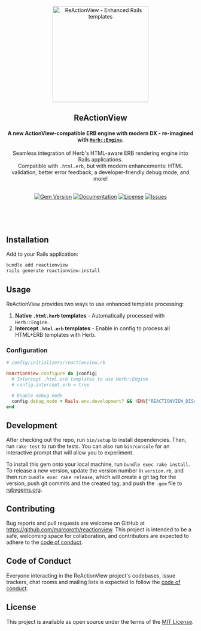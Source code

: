 <div align="center">
  <img alt="ReActionView - Enhanced Rails templates" style="height: 256px" height="256px" src="https://github.com/marcoroth/reactionview/blob/main/assets/reactionview.png?raw=true">
</div>

<h2 align="center">ReActionView</h2>

<h4 align="center">A new ActionView-compatible ERB engine with modern DX - re-imagined with <a href="https://github.com/marcoroth/herb"><code>Herb::Engine</code></a>.</h4>

<div align="center">Seamless integration of Herb's HTML-aware ERB rendering engine into Rails applications. <br>Compatible with <code>.html.erb</code>, but with modern enhancements:  
HTML validation, better error feedback, a developer-friendly debug mode, and more!</div><br/>

<p align="center">
  <a href="https://rubygems.org/gems/reactionview"><img alt="Gem Version" src="https://img.shields.io/gem/v/reactionview"></a>
  <a href="https://reactionview.dev"><img alt="Documentation" src="https://img.shields.io/badge/documentation-available-green"></a>
  <a href="https://github.com/marcoroth/reactionview/blob/main/LICENSE.txt"><img alt="License" src="https://img.shields.io/github/license/marcoroth/reactionview"></a>
  <a href="https://github.com/marcoroth/reactionview/issues"><img alt="Issues" src="https://img.shields.io/github/issues/marcoroth/reactionview"></a>
</p>

<br/><br/><br/>

## Installation

Add to your Rails application:

```bash
bundle add reactionview
rails generate reactionview:install
```

## Usage

ReActionView provides two ways to use enhanced template processing:

1. **Native `.html.herb` templates** - Automatically processed with `Herb::Engine`.
2. **Intercept `.html.erb` templates** - Enable in config to process all HTML+ERB templates with Herb.

### Configuration

```ruby
# config/initializers/reactionview.rb

ReActionView.configure do |config|
  # Intercept .html.erb templates to use Herb::Engine
  # config.intercept_erb = true

  # Enable debug mode
  config.debug_mode = Rails.env.development? && !ENV["REACTIONVIEW_DISABLE_DEBUG_MODE"]
end
```

## Development

After checking out the repo, run `bin/setup` to install dependencies. Then, run `rake test` to run the tests. You can also run `bin/console` for an interactive prompt that will allow you to experiment.

To install this gem onto your local machine, run `bundle exec rake install`. To release a new version, update the version number in `version.rb`, and then run `bundle exec rake release`, which will create a git tag for the version, push git commits and the created tag, and push the `.gem` file to [rubygems.org](https://rubygems.org).

## Contributing

Bug reports and pull requests are welcome on GitHub at https://github.com/marcoroth/reactionview. This project is intended to be a safe, welcoming space for collaboration, and contributors are expected to adhere to the [code of conduct](https://github.com/marcoroth/reactionview/blob/main/CODE_OF_CONDUCT.md).

## Code of Conduct

Everyone interacting in the ReActionView project's codebases, issue trackers, chat rooms and mailing lists is expected to follow the [code of conduct](https://github.com/marcoroth/reactionview/blob/main/CODE_OF_CONDUCT.md).

## License 

This project is available as open source under the terms of the [MIT License](https://github.com/marcoroth/reactionview/blob/main/LICENSE.txt).
